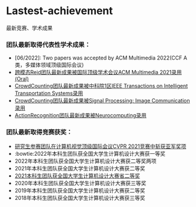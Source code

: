 # Lastest-achievement
最新竞赛、学术成果

### 团队最新取得代表性学术成果：
+ [06/2022]: Two papers was accepted by ACM Multimedia 2022(CCF A类，多媒体领域顶级国际会议)
+ [跨模态Reid团队最新成果被国际顶级学术会议ACM Multimedia 2021录用(Oral)](https://github.com/NjtechCVLab/RSTPReid-Dataset)
+ [CrowdCounting团队最新成果被中科院1区IEEE Transactions on Intelligent Transportation Systems录用](https://github.com/NjtechCVLab/Level_2/tree/main/Crowd_Counting)
+ [CrowdCounting团队最新成果被Signal Processing: Image Communication录用](https://github.com/NjtechCVLab/Level_2/tree/main/Crowd_Counting/Signal_processing_image_communicaiton)
+ [ActionRecognition团队最新成果被Neurocomputing录用](https://github.com/NjtechCVLab/Level_2/blob/main/Action_Recognition/Neurocomputing.md)

### 团队最新取得竞赛获奖：
+ [研究生参赛团队在计算机视觉顶级国际会议CVPR 2021竞赛中斩获亚军奖项](https://github.com/NjtechCVLab/Lastest-achievement/blob/main/CVPR2021_Chanllenge.png)
+ :bowtie:2022年本科生团队获全国大学生计算机设计大赛获一等奖
+ 2022年本科生团队获全国大学生计算机设计大赛获二等奖两项
+ 2021年本科生团队获全国大学生计算机设计大赛获二等奖
+ [2021本科生团队获全国大学生计算机设计大赛省二等奖](https://github.com/NjtechCVLab/Lastest-achievement/blob/main/2021_computer_design_JS.jpg)
+ 2020年本科生团队获全国大学生计算机设计大赛获三等奖
+ 2019年本科生团队获全国大学生计算机设计大赛获二等奖
+ 2018年本科生团队获全国大学生计算机设计大赛获三等奖





